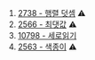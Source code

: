 1. <a href="https://www.acmicpc.net/problem/2738" target="_blank">2738 - 행렬 덧셈</a> ⚠️
2. <a href="https://www.acmicpc.net/problem/2566" target="_blank">2566 - 최댓값</a> ⚠️
3. <a href="https://www.acmicpc.net/problem/10798" target="_blank">10798 - 세로읽기</a>
4. <a href="https://www.acmicpc.net/problem/2563" target="_blank">2563 - 색종이</a> ⚠️
